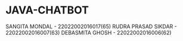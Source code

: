 # JAVA-CHATBOT
SANGITA MONDAL - 22022002016017(65)
RUDRA PRASAD SIKDAR - 22022002016007(63)
DEBASMITA GHOSH - 22022002016006(62)
